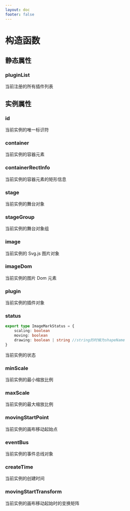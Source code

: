 ```yaml
---
layout: doc
footer: false
---
```


# 构造函数

## 静态属性

### pluginList

当前注册的所有插件列表

## 实例属性

### id

当前实例的唯一标识符

### container

当前实例的容器元素

### containerRectInfo

当前实例的容器元素的矩形信息

### stage

当前实例的舞台对象

### stageGroup

当前实例的舞台对象组

### image

当前实例的 Svg.js 图片对象

### imageDom

当前实例的图片 Dom 元素

### plugin

当前实例的插件对象

### status

```ts
export type ImageMarkStatus = {
	scaling: boolean
	moving: boolean
	drawing: boolean | string //string的时候为shapeName
}
```

当前实例的状态

### minScale

当前实例的最小缩放比例

### maxScale

当前实例的最大缩放比例

### movingStartPoint

当前实例的画布移动起始点

### eventBus

当前实例的事件总线对象

### createTime

当前实例的创建时间

### movingStartTransform

当前实例的画布移动起始时的变换矩阵
